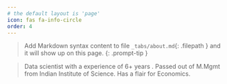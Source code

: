 ```yaml
---
# the default layout is 'page'
icon: fas fa-info-circle
order: 4
---
```


> Add Markdown syntax content to file `_tabs/about.md`{: .filepath } and it will show up on this page.
{: .prompt-tip }

> Data scientist with a experience of 6+ years . Passed out of M.Mgmt from Indian Institute of Science.
> Has a flair for Economics.
